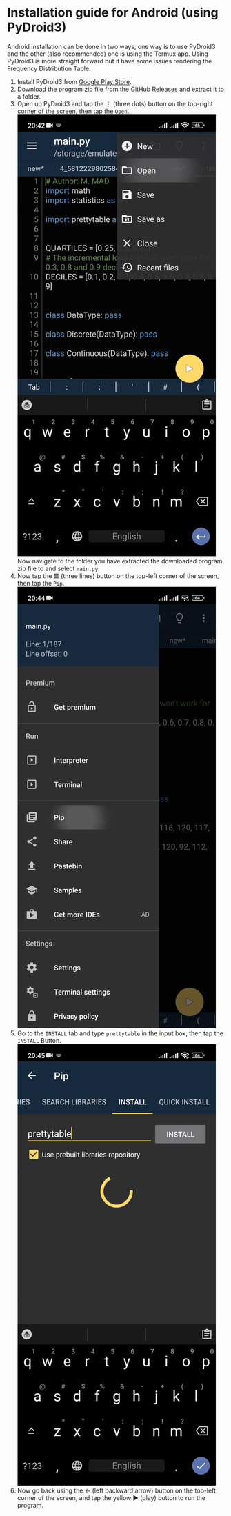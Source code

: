 # Installation guide for Android (using PyDroid3)
Android installation can be done in two ways, one way is to use PyDroid3 and
the other (also recommended) one is using the Termux app. Using PyDroid3 is
more straight forward but it have some issues rendering the Frequency
Distribution Table.

1. Install PyDroid3 from
[Google Play Store](https://play.google.com/store/apps/details?id=ru.iiec.pydroid3).
2. Download the program zip file from the
[GitHub Releases](https://github.com/M-MAD-Official/Descriptive_Statistics_Mobile/releases)
and extract it to a folder.
3. Open up PyDroid3 and tap the ⋮ (three dots) button on the top-right
corner of the screen, then tap the `Open`.
![PyDroid3 Open Button](img/pydroid3_open_button.png)
Now navigate to the folder you have extracted the downloaded program zip file
to and select `main.py`.
4. Now tap the ☰ (three lines) button on the top-left corner of the screen,
then tap the `Pip`.
![PyDroid3 Pip Button](img/pydroid3_pip_button.png)
5. Go to the `INSTALL` tab and type `prettytable` in the input box, then tap
the `INSTALL` Button.
![PyDroid3 Pip Install Tab](img/pydroid3_pip_install_tab.png)
6. Now go back using the ← (left backward arrow) button on the top-left corner
of the screen, and tap the yellow ▶️ (play) button to run the program.
